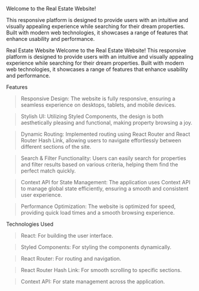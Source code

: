  
 Welcome to the Real Estate Website!

This responsive platform is designed to provide users with an intuitive and visually appealing experience while searching for their dream properties. Built with modern web technologies, it showcases a range of features that enhance usability and performance.


Real Estate Website
Welcome to the Real Estate Website! This responsive platform is designed to provide users with an intuitive and visually appealing experience while searching for their dream properties. Built with modern web technologies, it showcases a range of features that enhance usability and performance.


Features
> Responsive Design: The website is fully responsive, ensuring a seamless experience on desktops, tablets, and mobile devices.


> Stylish UI: Utilizing Styled Components, the design is both aesthetically pleasing and functional, making property browsing a joy.


> Dynamic Routing: Implemented routing using React Router and React Router Hash Link, allowing users to navigate effortlessly between different sections of the site.


> Search & Filter Functionality: Users can easily search for properties and filter results based on various criteria, helping them find the perfect match quickly.


> Context API for State Management: The application uses Context API to manage global state efficiently, ensuring a smooth and consistent user experience.


> Performance Optimization: The website is optimized for speed, providing quick load times and a smooth browsing experience.


Technologies Used

>React: For building the user interface.

>Styled Components: For styling the components dynamically.

>React Router: For routing and navigation.

>React Router Hash Link: For smooth scrolling to specific sections.

>Context API: For state management across the application.
